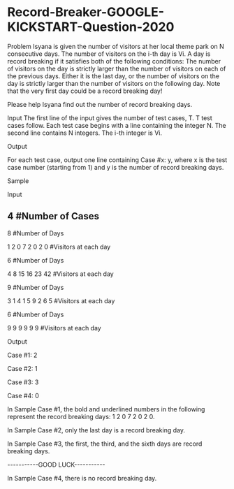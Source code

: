 # Record-Breaker-GOOGLE-KICKSTART-Question-2020

Problem
Isyana is given the number of visitors at her local theme park on N consecutive days. The number of visitors on the i-th day is Vi. A day is record breaking if it satisfies both of the following conditions:
The number of visitors on the day is strictly larger than the number of visitors on each of the previous days.
Either it is the last day, or the number of visitors on the day is strictly larger than the number of visitors on the following day.
Note that the very first day could be a record breaking day!

Please help Isyana find out the number of record breaking days.

Input
The first line of the input gives the number of test cases, T. T test cases follow. Each test case begins with a line containing the integer N. The second line contains N integers. The i-th integer is Vi.

Output

For each test case, output one line containing Case #x: y, where x is the test case number (starting from 1) and y is the number of record breaking days.

Sample


Input
 	 
4   #Number of Cases
------------------------
8   #Number of Days

1 2 0 7 2 0 2 0       #Visitors at each day

6      #Number of Days

4 8 15 16 23 42       #Visitors at each day

9      #Number of Days

3 1 4 1 5 9 2 6 5     #Visitors at each day

6      #Number of Days

9 9 9 9 9 9           #Visitors at each day


Output

Case #1: 2

Case #2: 1

Case #3: 3

Case #4: 0


  
In Sample Case #1, the bold and underlined numbers in the following represent the record breaking days: 1 2 0 7 2 0 2 0.


In Sample Case #2, only the last day is a record breaking day.


In Sample Case #3, the first, the third, and the sixth days are record breaking days.


-----------GOOD LUCK-----------


In Sample Case #4, there is no record breaking day.
